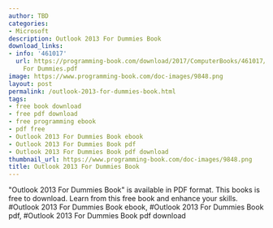 ```yaml
---
author: TBD
categories:
- Microsoft
description: Outlook 2013 For Dummies Book
download_links:
- info: '461017'
  url: https://programming-book.com/download/2017/ComputerBooks/461017/Outlook 2013
    For Dummies.pdf
image: https://www.programming-book.com/doc-images/9848.png
layout: post
permalink: /outlook-2013-for-dummies-book.html
tags:
- free book download
- free pdf download
- free programming ebook
- pdf free
- Outlook 2013 For Dummies Book ebook
- Outlook 2013 For Dummies Book pdf
- Outlook 2013 For Dummies Book pdf download
thumbnail_url: https://www.programming-book.com/doc-images/9848.png
title: Outlook 2013 For Dummies Book
---
```


 
<div class="item-desc text-justify">
  "Outlook 2013 For Dummies Book" is available in PDF format. This books is free to download. Learn from this free book and enhance your skills.
  <br>
  #Outlook 2013 For Dummies Book ebook, #Outlook 2013 For Dummies Book pdf, #Outlook 2013 For Dummies Book pdf download
</div>